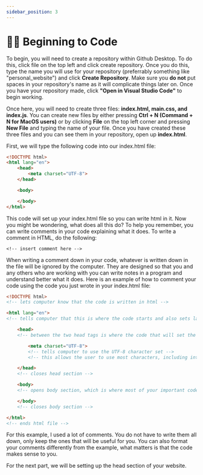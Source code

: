 ```yaml
---
sidebar_position: 3
---
```


# 👨‍💻 Beginning to Code

To begin, you will need to create a repository within Github Desktop. To do this, click file on the top left and click create repository. Once you do this, type the name you will use for your repository (preferrably something like "personal_website") and click __Create Repository__. Make sure you __do not__ put spaces in your repository's name as it will complicate things later on. Once you have your repository made, click __"Open in Visual Studio Code"__ to begin working.

Once here, you will need to create three files: __index.html, main.css, and index.js__. You can create new files by either pressing __Ctrl + N (Command + N for MacOS users)__ or by clicking __File__ on the top left corner and pressing __New File__ and typing the name of your file. Once you have created these three files and you can see them in your repository, open up __index.html__.

First, we will type the following code into our index.html file:

``` html
<!DOCTYPE html>
<html lang="en">
    <head>
        <meta charset="UTF-8">
    </head>

    <body>

    </body>
</html>
```

This code will set up your index.html file so you can write html in it. Now you might be wondering, what does all this do? To help you remember, you can write comments in your code explaining what it does. To write a comment in HTML, do the following:

`<!-- insert comment here -->`

When writing a comment down in your code, whatever is written down in the file will be ignored by the computer. They are designed so that you and any others who are working with you can write notes in a program and understand better what it does. Here is an example of how to comment your code using the code you just wrote in your index.html file:

``` html
<!DOCTYPE html>
<!-- lets computer know that the code is written in html -->

<html lang="en">
<!-- tells computer that this is where the code starts and also sets language to english -->

    <head>
    <!-- between the two head tags is where the code that will set the title of the website and other information that will be useful for the program -->

        <meta charset="UTF-8">  
        <!-- tells computer to use the UTF-8 character set -->
        <!-- this allows the user to use most characters, including international ones and symbols -->

    </head>
    <!-- closes head section -->

    <body>
    <!-- opens body section, which is where most of your important code will go -->

    </body>
    <!-- closes body section -->

</html>
<!-- ends html file -->
```

For this example, I used a lot of comments. You do not have to write them all down, only keep the ones that will be useful for you. You can also format your comments differently from the example, what matters is that the code makes sense to you.

For the next part, we will be setting up the head section of your website. 
